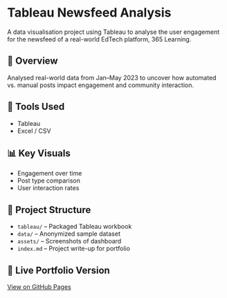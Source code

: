 # Tableau Newsfeed Analysis
A data visualisation project using Tableau to analyse the user engagement for the newsfeed of a real-world EdTech platform, 365 Learning.

## 📄 Overview
Analysed real-world data from Jan–May 2023 to uncover how automated vs. manual posts impact engagement and community interaction.

## 🧰 Tools Used
- Tableau
- Excel / CSV

## 📊 Key Visuals
- Engagement over time
- Post type comparison
- User interaction rates

## 📂 Project Structure
- `tableau/` – Packaged Tableau workbook
- `data/` – Anonymized sample dataset
- `assets/` – Screenshots of dashboard
- `index.md` – Project write-up for portfolio

## 🔗 Live Portfolio Version
[View on GitHub Pages](https://yourusername.github.io/newsfeed-analysis-tableau/)
